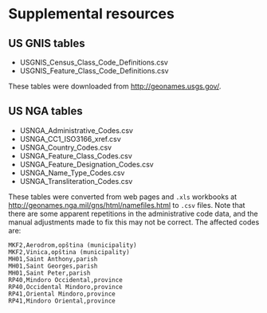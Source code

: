 # Supplemental resources

## US GNIS tables

- USGNIS_Census_Class_Code_Definitions.csv
- USGNIS_Feature_Class_Code_Definitions.csv

These tables were downloaded from <http://geonames.usgs.gov/>.

## US NGA tables

- USNGA_Administrative_Codes.csv
- USNGA_CC1_ISO3166_xref.csv
- USNGA_Country_Codes.csv
- USNGA_Feature_Class_Codes.csv
- USNGA_Feature_Designation_Codes.csv
- USNGA_Name_Type_Codes.csv
- USNGA_Transliteration_Codes.csv

These tables were converted from web pages and `.xls` workbooks at
<http://geonames.nga.mil/gns/html/namefiles.html> to `.csv` files. Note that
there are some apparent repetitions in the administrative code data, and the
manual adjustments made to fix this may not be correct. The affected codes
are:

    MKF2,Aerodrom,opština (municipality)
    MKF2,Vinica,opština (municipality)
    MH01,Saint Anthony,parish
    MH01,Saint Georges,parish
    MH01,Saint Peter,parish
    RP40,Mindoro Occidental,province
    RP40,Occidental Mindoro,province
    RP41,Oriental Mindoro,province
    RP41,Mindoro Oriental,province

